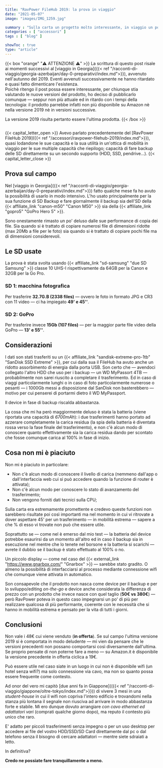 ```yaml
---
title: "RavPower FileHub 2019: la prova in viaggio"
date: "2021-05-07"
image: "images/IMG_1259.jpg"

summary : "Sulla carta un progetto molto interessante, in viaggio un po' meno. Pregi e difetti del FileHub di RavPower usato nell'ultimo viaggio in Georgia."
categories : [ "accessori" ]
tags : [ "blog" ]

showToc : true
type: "article"
---
```

{{< box "orange" "⚠️ ATTENZIONE ⚠️" >}}
La scrittura di questo post risale ai momenti successivi al [viaggio in Georgia]({{< ref "/racconti-di-viaggio/georgia-azerbaijan/day-0-preparativi/index.md">}}), avvenuto nell'autunno del 2019.
Eventi avvenuti successivamente ne hanno ritardato e quasi fatto dimenticare l'esistenza.
` `  
Poichè ritengo il post possa essere interessante, per chiunque stia valutando le nuove versioni del prodotto, ho deciso di pubblicarlo comunque ― seppur non più attuale ed in ritardo con i tempi della tecnologia: il prodotto parrebbe infatti non più disponibile su Amazon nè nella versione 2019 nè in versioni successive.

La versione 2019 risulta pertanto essere l'ultima prodotta.
{{< /box >}}
` `  
` `  

{{< capital_letter_open >}}
Avevo parlato precedentemente del [RavPower FileHub 2019]({{< ref "/accessori/ravpower-filehub-2019/index.md">}}), quasi lodandone le sue capacità e la sua utilità in un'ottica di mobilità in viaggio per le sue multiple capacità che riepilogo; capacità di fare backup delle SD direttamente su un secondo supporto (HDD, SSD, pendrive...).
{{< capital_letter_close >}}


## Prova sul campo

Nel [viaggio in Georgia]({{< ref "/racconti-di-viaggio/georgia-azerbaijan/day-0-preparativi/index.md">}}) fatto qualche mese fa ho avuto la possibilità di usarlo in modo intensivo.
L'ho usato principalmente per la sua funzione di SD Backup e fare giornalmente il backup sia dell'SD della {{< affiliate_link "canon-m50" "Canon M50" >}} sia della {{< affiliate_link "gopro5" "GoPro Hero 5" >}}.

Sono onestamente rimasto un po' deluso dalle sue performance di copia dei file. Sia quando si è trattato di copiare numerosi file di dimensioni ridotte (max 20Mb a file per le foto) sia quando si è trattato di copiare pochi file ma di dimensioni considerevoli.

## Le SD usate

La prova è stata svolta usando {{< affiliate_link "sd-samsung" "due SD Samsung" >}} classe 10 UHS-I rispettivamente da 64GB per la Canon e 32GB per la Go Pro.

### SD 1: macchina fotografica
Per trasferire **32.7G.B (2338 files)** ― ovvero le foto in formato JPG e CR3 con 11 video ― ci ha impiegato **49' e 45''**.

### SD 2: GoPro
Per trasferire invece **15Gb (107 files)** ― per la maggior parte file video della GoPro ― **13' e 55''**.

## Considerazioni

I dati son stati trasferiti su un {{< affiliate_link "sandisk-extreme-pro-1tb" "SanDisk SSD Extreme" >}}, per cui dalla sua il FileHub ha avuto anche un ridotto assorbimento di energia dalla porta USB. Son certo che ― avendoci collegato l'altro HDD che uso per i backup ― un WD MyPassort 4TB ― probabilmente non sarei riuscito a completare il trasferimento. Ed in caso di viaggi particolarmente lunghi o in caso di foto particolarmente numerose o pesanti ― i 1000Gb messi a disposizione dal SanDisk non basterebbero ― motivo per cui penserei di portarmi dietro il WD MyPassport.

Il device in fase di backup riscalda abbastanza.

La cosa che mi ha però maggiormente deluso è stata la batteria (viene riportata una capacità di _6700mAh_): i due trasferimenti hanno portato ad azzerare completamente la carica residua (la spia della batteria è diventata rossa verso la fase finale del trasferimento), e non c'è alcun modo di conoscere quanto effettivamente sia la carica residua dando per scontato che fosse comunque carica al 100% in fase di inizio.

## Cosa non mi è piaciuto

Non mi è piaciuto in particolare:

* Non c'è alcun modo di conoscere il livello di carica (nemmeno dall'app o dall'interfaccia web cui si può accedere quando la funzione di router è attivata);
* Non c'è alcun modo per conoscere lo stato di avanzamento del trasferimento;
* Non vengono forniti dati tecnici sulla CPU;

Sulla carta era estremamente promettente e credevo queste funzioni non sarebbero risultate poi così importanti ma nel momento in cui vi ritrovate a dover aspettare 45' per un trasferimento ― in mobilità estrema ― sapere a che % di esso vi trovate non può che essere utile.

Soprattutto se ― come nel è emerso dal mio test ― la batteria del device potrebbe esaurirsi da un momento all'altro ed in caso il backup sia in esecuzione nel mentre che lo tenete nel borsone e la batteria si scarichi ― avrete il dubbio se il backup è stato effettuato al 100% o no.

Un piccolo display ― come nel caso del {{< external_link "https://www.gnarbox.com/" "Gnarbox" >}} ― sarebbe stato gradito. O almeno la possibilità di interfacciarsi al processo mediante connessione wifi che comunque viene attivata in automatico.

Son consapevole che il prodotto non nasca come device per il backup e per lo sviluppo/editing _on-the-go_ e device anche considerata la differenza di prezzo con un prodotto che invece nasce con quel taglio (**50€ vs 380€**) ― però RavPower poteva in questo caso impegnarsi un po' di più per realizzare qualcosa di più performante, coerente con le necessità che si hanno in mobilità estrema e pensato per la vita di tutti i giorni.

## Conclusioni

Non vale i 48€ cui viene venduto (**in offerta**). Se sul campo l'ultima versione 2019 si è comportata in modo deludente ― mi vien da pensare che le versioni precedenti non possano comportarsi così diversamente dall'ultima.
Se proprio pensate di non poterne fare a meno ― su Amazon.it è disponibile la versione precedente in offerta ciclica a 19€.

Può essere utile nel caso siate in un luogo in cui non è disponibile wifi (un hotel senza wifi?) ma solo connessione via cavo, ma non so quanto possa essere frequente come contesto.

Ad onor del vero mi capitò [due anni fa in Giappone](({{< ref "/racconti-di-viaggio/giappone/oltre-tokyo/index.md">}})) di vivere 3 mesi in una _student-house_ in cui il wifi non copriva l'intero edificio e trovandomi nella stanza più lontana il segnale non riusciva ad arrivare in modo abbastanza forte e stabile. Mi ero dunque dovuto arrangiare _con cavo ethernet ed adattatori vari_ (comprati qualche giorno dopo), ma reputo il contesto più unico che raro.

E' adatto per piccoli trasferimenti senza impegno o per un uso desktop per accedere ai file del vostro HDD/SSD/SD Card direttamente dal pc o dal telefono senza il bisogno di cercare adattatori ― mentre siete sdraiati a letto.

In definitiva?

**Credo ne possiate fare tranquillamente a meno.**
